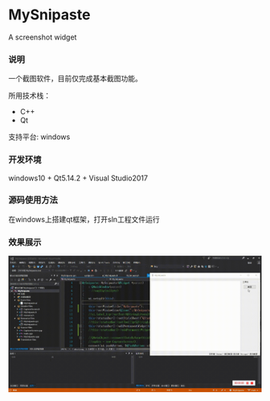 # MySnipaste
A screenshot widget
### 说明
一个截图软件，目前仅完成基本截图功能。

所用技术栈：
* C++
* Qt

支持平台:
windows
### 开发环境
windows10 + Qt5.14.2 + Visual Studio2017
### 源码使用方法
在windows上搭建qt框架，打开sln工程文件运行

### 效果展示
![ui界面](./image/ui.gif)